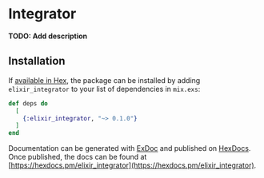 # Integrator

**TODO: Add description**

## Installation

If [available in Hex](https://hex.pm/docs/publish), the package can be installed
by adding `elixir_integrator` to your list of dependencies in `mix.exs`:

```elixir
def deps do
  [
    {:elixir_integrator, "~> 0.1.0"}
  ]
end
```

Documentation can be generated with [ExDoc](https://github.com/elixir-lang/ex_doc)
and published on [HexDocs](https://hexdocs.pm). Once published, the docs can
be found at [https://hexdocs.pm/elixir_integrator](https://hexdocs.pm/elixir_integrator).

